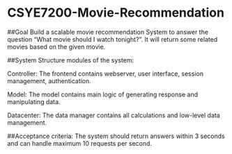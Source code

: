 # CSYE7200-Movie-Recommendation

##Goal
Build a scalable movie recommendation System to answer the question “What movie should I watch tonight?”. It will return some related movies based on the given movie.

##System Structure
modules of the system:

Controller: The frontend contains webserver, user interface, session management, authentication.

Model: The model contains main logic of generating response and manipulating data.

Datacenter: The data manager contains all calculations and low-level data management.

##Acceptance criteria: 
The system should return answers within 3 seconds and can handle maximum 10 requests per second.
